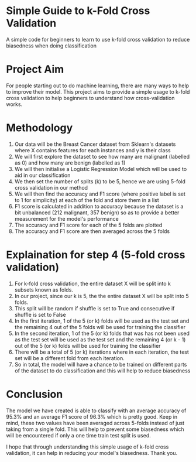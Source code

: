 # Simple Guide to k-Fold Cross Validation
A simple code for beginners to learn to use k-fold cross validation to reduce biasedness when doing classification

# Project Aim
For people starting out to do machine learning, there are many ways to help to improve their model. This project aims to provide a simple usage to k-fold cross validation to help beginners to understand how cross-validation works.

# Methodology
1. Our data will be the Breast Cancer dataset from Sklearn's datasets where X contains features for each instances and y is their class
2. We will first explore the dataset to see how many are malignant (labelled as 0) and how many are benign (labelled as 1)
3. We will then initialise a Logistic Regression Model which will be used to aid in our classification
4. We then set the number of splits (k) to be 5, hence we are using 5-fold cross validation in our method
5. We will then find the accuracy and F1 score (where positive label is set to 1 for simplicity) at each of the fold and store them in a list
6. F1 score is calculated in addition to accuracy because the dataset is a bit unbalanced (212 malignant, 357 benign) so as to provide a better measurement for the model's performance
7. The accuracy and F1 score for each of the 5 folds are plotted
8. The accuracy and F1 score are then averaged across the 5 folds

# Explaination for step 4 (5-fold cross validation)
1. For k-fold cross validation, the entire dataset X will be split into k subsets known as folds.
2. In our project, since our k is 5, the the entire dataset X will be split into 5 folds.
3. This split will be random if shuffle is set to True and consecutive if shuffle is set to False
4. In the first iteration, 1 of the 5 (or k) folds will be used as the test set and the remaining 4 out of the 5 folds will be used for training the classifier
5. In the second iteration, 1 of the 5 (or k) folds that was has not been used as the test set will be used as the test set and the remaining 4 (or k - 1) out of the 5 (or k) folds will be used for training the classifier
6. There will be a total of 5 (or k) iterations where in each iteration, the test set will be a different fold from each iteration.
7. So in total, the model will have a chance to be trained on different parts of the dataset to do classification and this will help to reduce biasedness

# Conclusion
The model we have created is able to classify with an average accuracy of 95.3% and an average F1 score of 96.3% which is pretty good. Keep in mind, these two values have been averaged across 5-folds instead of just taking from a single fold. This will help to prevent some biasedness which will be encountered if only a one time train test split is used. 

I hope that through understanding this simple usage of k-fold cross validation, it can help in reducing your model's biasedness. Thank you.
